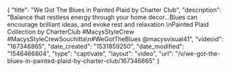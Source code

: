 {
    "title": "We Got The Blues in Painted Plaid by Charter Club",
    "description": "Balance that restless energy through your home decor...Blues can encourage brilliant ideas, and evoke rest and relaxation.\nPainted Plaid Collection by CharterClub #MacysStyleCrew #MacysStyleCrewSouchitta\n#WeGotTheBlues @macysvisual41",
    "videoid": "167346865",
    "date_created": "1531859250",
    "date_modified": "1546466804",
    "type": "captivate",
    "layout": "video",
    "url": "\/v\/we-got-the-blues-in-painted-plaid-by-charter-club\/167346865"
}